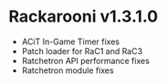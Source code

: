 # Rackarooni v1.3.1.0
- ACiT In-Game Timer fixes
- Patch loader for RaC1 and RaC3
- Ratchetron API performance fixes
- Ratchetron module fixes